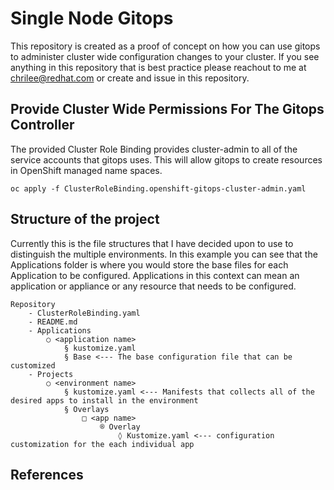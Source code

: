 # Single Node Gitops
This repository is created as a proof of concept on how you can use gitops to administer cluster wide configuration changes to your cluster. If you see anything in this repository that is best practice please reachout to me at chrilee@redhat.com or create and issue in this repository.

## Provide Cluster Wide Permissions For The Gitops Controller
The provided Cluster Role Binding provides cluster-admin to all of the service accounts that gitops uses. This will allow gitops to create resources in OpenShift managed name spaces. 
```
oc apply -f ClusterRoleBinding.openshift-gitops-cluster-admin.yaml
```

## Structure of the project
Currently this is the file structures that I have decided upon to use to distinguish the multiple environments. In this example you can see that the Applications folder is where you would store the base files for each Application to be configured. Applications in this context can mean an application or appliance or any resource that needs to be configured.
```
Repository
	- ClusterRoleBinding.yaml
	- README.md
	- Applications
		○ <application name>
			§ kustomize.yaml
			§ Base <--- The base configuration file that can be customized
	- Projects
		○ <environment name>
			§ kustomize.yaml <--- Manifests that collects all of the desired apps to install in the environment
			§ Overlays
				□ <app name>
					® Overlay
						◊ Kustomize.yaml <--- configuration customization for the each individual app
```


## References

